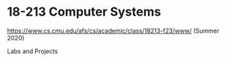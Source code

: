 # 18-213 Computer Systems 

https://www.cs.cmu.edu/afs/cs/academic/class/18213-f23/www/ (Summer 2020)

Labs and Projects
